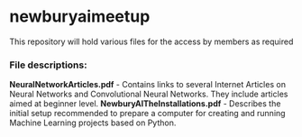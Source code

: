 # newburyaimeetup
This repository will hold various files for the access by members as required
### File descriptions:
**NeuralNetworkArticles.pdf** - Contains links to several Internet Articles on Neural Networks and Convolutional Neural Networks. They include articles aimed at beginner level.
**NewburyAITheInstallations.pdf** - Describes the initial setup recommended to prepare a computer for creating and running Machine Learning projects based on Python.
